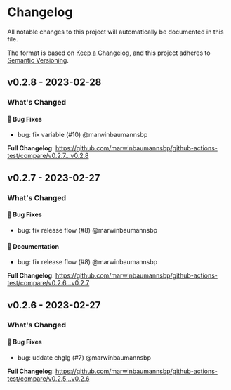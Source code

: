 # Changelog

All notable changes to this project will automatically be documented in this file.

The format is based on [Keep a Changelog](https://keepachangelog.com/en/1.0.0/),
and this project adheres to [Semantic Versioning](https://semver.org/spec/v2.0.0.html).

## v0.2.8 - 2023-02-28

### What's Changed

#### 🐛 Bug Fixes

- bug: fix variable (#10) @marwinbaumannsbp

**Full Changelog**: https://github.com/marwinbaumannsbp/github-actions-test/compare/v0.2.7...v0.2.8

## v0.2.7 - 2023-02-27

### What's Changed

#### 🐛 Bug Fixes

- bug: fix release flow (#8) @marwinbaumannsbp

#### 📖 Documentation

- bug: fix release flow (#8) @marwinbaumannsbp

**Full Changelog**: https://github.com/marwinbaumannsbp/github-actions-test/compare/v0.2.6...v0.2.7

## v0.2.6 - 2023-02-27

### What's Changed

#### 🐛 Bug Fixes

- bug: uddate chglg (#7) @marwinbaumannsbp

**Full Changelog**: https://github.com/marwinbaumannsbp/github-actions-test/compare/v0.2.5...v0.2.6
